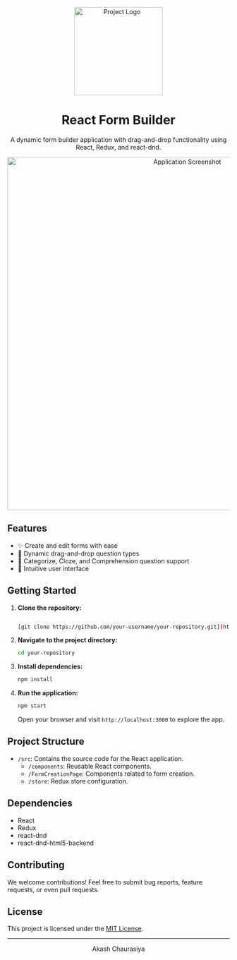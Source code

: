 <p align="center">
  <img src="your-logo.png" alt="Project Logo" width="200" />
</p>

<h1 align="center">React Form Builder</h1>

<p align="center">
  A dynamic form builder application with drag-and-drop functionality using React, Redux, and react-dnd.
</p>

<div align="center">
  <img src="screenshot.png" alt="Application Screenshot" width="800" />
</div>

## Features

- ✨ Create and edit forms with ease
- 🔄 Dynamic drag-and-drop question types
- 🎯 Categorize, Cloze, and Comprehension question support
- 🚀 Intuitive user interface

## Getting Started

1. **Clone the repository:**

    ```bash

    [git clone https://github.com/your-username/your-repository.git](https://github.com/Akash5Chaurasiya/bolo-forms)
    ```

2. **Navigate to the project directory:**

    ```bash
    cd your-repository
    ```

3. **Install dependencies:**

    ```bash
    npm install
    ```

4. **Run the application:**

    ```bash
    npm start
    ```

    Open your browser and visit `http://localhost:3000` to explore the app.

## Project Structure

- `/src`: Contains the source code for the React application.
  - `/components`: Reusable React components.
  - `/FormCreationPage`: Components related to form creation.
  - `/store`: Redux store configuration.

## Dependencies

- React
- Redux
- react-dnd
- react-dnd-html5-backend

## Contributing

We welcome contributions! Feel free to submit bug reports, feature requests, or even pull requests.

## License

This project is licensed under the [MIT License](LICENSE).

---

<p align="center">
Akash Chaurasiya
</p>
